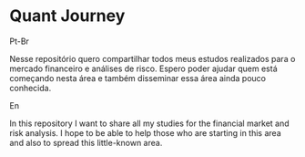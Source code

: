# Quant Journey

Pt-Br
  
Nesse repositório quero compartilhar todos meus estudos realizados para o mercado financeiro e análises de risco.
Espero poder ajudar quem está começando nesta área e também disseminar essa área ainda pouco conhecida.

En
  
In this repository I want to share all my studies for the financial market and risk analysis.
I hope to be able to help those who are starting in this area and also to spread this little-known area.
